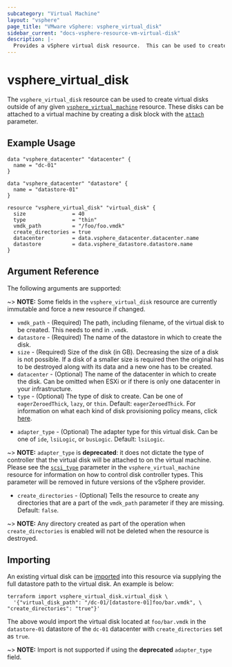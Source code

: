 ```yaml
---
subcategory: "Virtual Machine"
layout: "vsphere"
page_title: "VMware vSphere: vsphere_virtual_disk"
sidebar_current: "docs-vsphere-resource-vm-virtual-disk"
description: |-
  Provides a vSphere virtual disk resource.  This can be used to create and delete virtual disks.
---
```


# vsphere\_virtual\_disk

The `vsphere_virtual_disk` resource can be used to create virtual disks outside
of any given [`vsphere_virtual_machine`][docs-vsphere-virtual-machine]
resource. These disks can be attached to a virtual machine by creating a disk
block with the [`attach`][docs-vsphere-virtual-machine-disk-attach] parameter.

[docs-vsphere-virtual-machine]: /docs/providers/vsphere/r/virtual_machine.html
[docs-vsphere-virtual-machine-disk-attach]: /docs/providers/vsphere/r/virtual_machine.html#attach

## Example Usage

```hcl
data "vsphere_datacenter" "datacenter" {
  name = "dc-01"
}

data "vsphere_datacenter" "datastore" {
  name = "datastore-01"
}

resource "vsphere_virtual_disk" "virtual_disk" {
  size               = 40
  type               = "thin"
  vmdk_path          = "/foo/foo.vmdk"
  create_directories = true
  datacenter         = data.vsphere_datacenter.datacenter.name
  datastore          = data.vsphere_datastore.datastore.name
}
```

## Argument Reference

The following arguments are supported:

~> **NOTE:** Some fields in the `vsphere_virtual_disk` resource are currently
immutable and force a new resource if changed.

* `vmdk_path` - (Required) The path, including filename, of the virtual disk to
  be created.  This needs to end in `.vmdk`.
* `datastore` - (Required) The name of the datastore in which to create the
  disk.
* `size` - (Required) Size of the disk (in GB). Decreasing the size of a disk is not possible.
If a disk of a smaller size is required then the original has to be destroyed along with its data and a new one has to be
created.
* `datacenter` - (Optional) The name of the datacenter in which to create the
  disk. Can be omitted when ESXi or if there is only one datacenter in
  your infrastructure.
* `type` - (Optional) The type of disk to create. Can be one of
  `eagerZeroedThick`, `lazy`, or `thin`. Default: `eagerZeroedThick`. For
  information on what each kind of disk provisioning policy means, click
  [here][docs-vmware-vm-disk-provisioning].

[docs-vmware-vm-disk-provisioning]: https://techdocs.broadcom.com/us/en/vmware-cis/vsphere/vsphere/8-0/vsphere-single-host-management-vmware-host-client-8-0/virtual-machine-management-with-the-vsphere-host-client-vSphereSingleHostManagementVMwareHostClient/configuring-virtual-machines-in-the-vsphere-host-client-vSphereSingleHostManagementVMwareHostClient/virtual-disk-configuration-vSphereSingleHostManagementVMwareHostClient/about-virtual-disk-provisioning-policies-vSphereSingleHostManagementVMwareHostClient.html

* `adapter_type` - (Optional) The adapter type for this virtual disk. Can be
  one of `ide`, `lsiLogic`, or `busLogic`.  Default: `lsiLogic`.

~> **NOTE:** `adapter_type` is **deprecated**: it does not dictate the type of
controller that the virtual disk will be attached to on the virtual machine.
Please see the [`scsi_type`][docs-vsphere-virtual-machine-scsi-type] parameter
in the `vsphere_virtual_machine` resource for information on how to control
disk controller types. This parameter will be removed in future versions of the
vSphere provider.

[docs-vsphere-virtual-machine-scsi-type]: /docs/providers/vsphere/r/virtual_machine.html#scsi_type

* `create_directories` - (Optional) Tells the resource to create any
  directories that are a part of the `vmdk_path` parameter if they are missing.
  Default: `false`.

~> **NOTE:** Any directory created as part of the operation when
`create_directories` is enabled will not be deleted when the resource is
destroyed.

## Importing

An existing virtual disk can be [imported][docs-import] into this resource
via supplying the full datastore path to the virtual disk. An example is below:

[docs-import]: https://www.terraform.io/docs/import/index.html

```
terraform import vsphere_virtual_disk.virtual_disk \
  '{"virtual_disk_path": "/dc-01/[datastore-01]foo/bar.vmdk", \ "create_directories": "true"}'
```

The above would import the virtual disk located at `foo/bar.vmdk` in the `datastore-01`
datastore of the `dc-01` datacenter with `create_directories` set as `true`.

~> **NOTE:** Import is not supported if using the **deprecated** `adapter_type` field.
